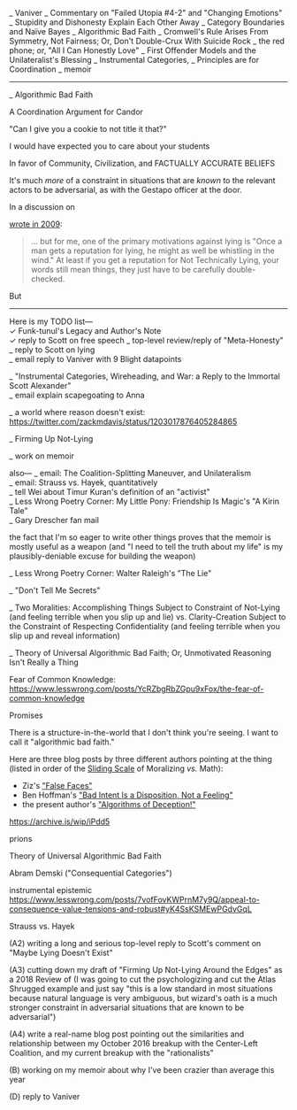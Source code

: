 _ Vaniver
_ Commentary on "Failed Utopia #4-2" and "Changing Emotions"
_ Stupidity and Dishonesty Explain Each Other Away
_ Category Boundaries and Naïve Bayes
_ Algorithmic Bad Faith
_ Cromwell's Rule Arises From Symmetry, Not Fairness; Or, Don't Double-Crux With Suicide Rock
_ the red phone; or, "All I Can Honestly Love"
_ First Offender Models and the Unilateralist's Blessing
_ Instrumental Categories,
_ Principles are for Coordination
_ memoir


---------


_ Algorithmic Bad Faith


A Coordination Argument for Candor




"Can I give you a cookie to not title it that?"

I would have expected you to care about your students



In favor of Community, Civilization, and FACTUALLY ACCURATE BELIEFS

It's much _more_ of a constraint in situations that are _known_ to the relevant actors to be adversarial, as with the Gestapo officer at the door.

In a discussion on 


 [wrote in 2009](https://www.lesswrong.com/posts/PrXR66hQcaJXsgWsa/not-technically-lying#BYkpXbQF5DjxN9ZsX): 

> ... but for me, one of the primary motivations against lying is "Once a man gets a reputation for lying, he might as well be whistling in the wind." At least if you get a reputation for Not Technically Lying, your words still mean things, they just have to be carefully double-checked.

But 


------------

Here is my TODO list—  
✓ Funk-tunul's Legacy and Author's Note  
✓ reply to Scott on free speech
_ top-level review/reply of "Meta-Honesty"
_ reply to Scott on lying  
_ email reply to Vaniver with 9 Blight datapoints  

_ "Instrumental Categories, Wireheading, and War: a Reply to the Immortal Scott Alexander"  
_ email explain scapegoating to Anna

_ a world where reason doesn't exist: https://twitter.com/zackmdavis/status/1203017876405284865

_ Firming Up Not-Lying

_ work on memoir  

also—
_ email: The Coalition-Splitting Maneuver, and Unilateralism  
_ email: Strauss vs. Hayek, quantitatively  
_ tell Wei about Timur Kuran's definition of an "activist"  
_ Less Wrong Poetry Corner: My Little Pony: Friendship Is Magic's "A Kirin Tale"  
_ Gary Drescher fan mail  

the fact that I'm so eager to write other things proves that the memoir is mostly useful as a weapon (and "I need to tell the truth about my life" is my plausibly-deniable excuse for building the weapon)

_ Less Wrong Poetry Corner: Walter Raleigh's "The Lie" 

_ "Don't Tell Me Secrets"  

_ Two Moralities: Accomplishing Things Subject to Constraint of Not-Lying (and feeling terrible when you slip up and lie) vs. Clarity-Creation Subject to the Constraint of Respecting Confidentiality (and feeling terrible when you slip up and reveal information)


_ Theory of Universal Algorithmic Bad Faith; Or, Unmotivated Reasoning Isn't Really a Thing




Fear of Common Knowledge: https://www.lesswrong.com/posts/YcRZbgRbZGpu9xFox/the-fear-of-common-knowledge

Promises 

There is a structure-in-the-world that I don't think you're seeing. I want to call it "algorithmic bad faith."


Here are three blog posts by three different authors pointing at the thing (listed in order of the [Sliding Scale](https://tvtropes.org/pmwiki/pmwiki.php/Main/SortingAlgorithmOfTropes) of Moralizing _vs._ Math):

 * Ziz's ["False Faces"](https://sinceriously.fyi/false-faces/)
 * Ben Hoffman's ["Bad Intent Is a Disposition, Not a Feeling"](http://benjaminrosshoffman.com/bad-faith-behavior-not-feeling/)
 * the present author's ["Algorithms of Deception!"](https://www.lesswrong.com/posts/fmA2GJwZzYtkrAKYJ/algorithms-of-deception)


https://archive.is/wip/iPdd5

prions

Theory of Universal Algorithmic Bad Faith



Abram Demski ("Consequential Categories")

instrumental epistemic https://www.lesswrong.com/posts/7vofFovKWPrnM7y9Q/appeal-to-consequence-value-tensions-and-robust#yK4SsKSMEwPGdvGqL

Strauss vs. Hayek

(A2) writing a long and serious top-level reply to Scott's comment on "Maybe Lying Doesn't Exist"

(A3) cutting down my draft of "Firming Up Not-Lying Around the Edges" as a 2018 Review of  (I was going to cut the psychologizing and cut the Atlas Shrugged example and just say "this is a low standard in most situations because natural language is very ambiguous, but wizard's oath is a much stronger constraint in adversarial situations that are known to be adversarial")

(A4) write a real-name blog post pointing out the similarities and relationship between my October 2016 breakup with the Center-Left Coalition, and my current breakup with the "rationalists"

(B) working on my memoir about why I've been crazier than average this year

(D) reply to Vaniver

